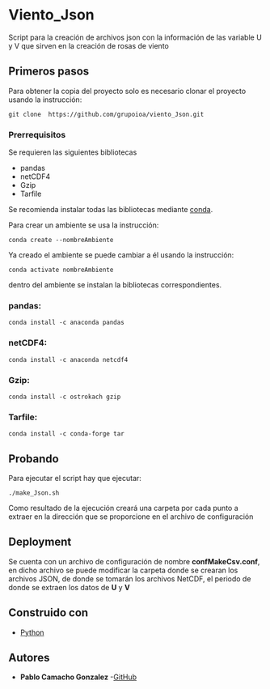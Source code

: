 # Viento_Json
Script para la creación de archivos json con la información de las variable U y V que sirven en la creación de rosas de viento

## Primeros pasos
Para obtener la copia del proyecto solo es necesario clonar el proyecto usando la instrucción:

`git clone  https://github.com/grupoioa/viento_Json.git`

### Prerrequisitos

Se requieren las siguientes bibliotecas
* pandas
* netCDF4
* Gzip
* Tarfile

Se recomienda instalar todas las bibliotecas mediante [conda](https://conda.io).

Para crear un ambiente se usa la instrucción:

`conda create --nombreAmbiente`

Ya creado el ambiente se puede cambiar a él usando la instrucción:

`conda activate nombreAmbiente`

dentro del ambiente se instalan la bibliotecas correspondientes.

### pandas:
`conda install -c anaconda pandas`

### netCDF4:
`conda install -c anaconda netcdf4`

### Gzip:
`conda install -c ostrokach gzip`

### Tarfile:
`conda install -c conda-forge tar`


## Probando

Para ejecutar el script hay que ejecutar:

`./make_Json.sh`

Como resultado de la ejecución creará una carpeta por cada punto a extraer en la dirección que se proporcione en el archivo de configuración

## Deployment

Se cuenta con un archivo de configuración de nombre **confMakeCsv.conf**, en dicho archivo se puede modificar la carpeta donde se crearan los archivos JSON, de donde se tomarán los archivos NetCDF, el periodo de donde se extraen los datos de **U** y **V**

## Construido con

* [Python](https://www.python.org/)

## Autores
* **Pablo Camacho Gonzalez** -[GitHub](https://github.com/Pablocg0)
